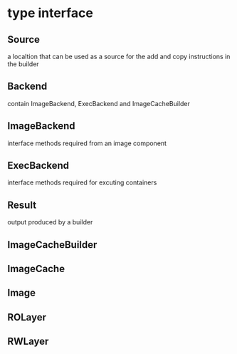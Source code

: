 # type interface

## Source
a localtion that can be used as a source for the add and copy instructions in the builder

## Backend
contain ImageBackend, ExecBackend and ImageCacheBuilder  

## ImageBackend
interface methods required from an image component

## ExecBackend
interface methods required for excuting containers

## Result
output produced by a builder

## ImageCacheBuilder


## ImageCache
## Image
## ROLayer
## RWLayer